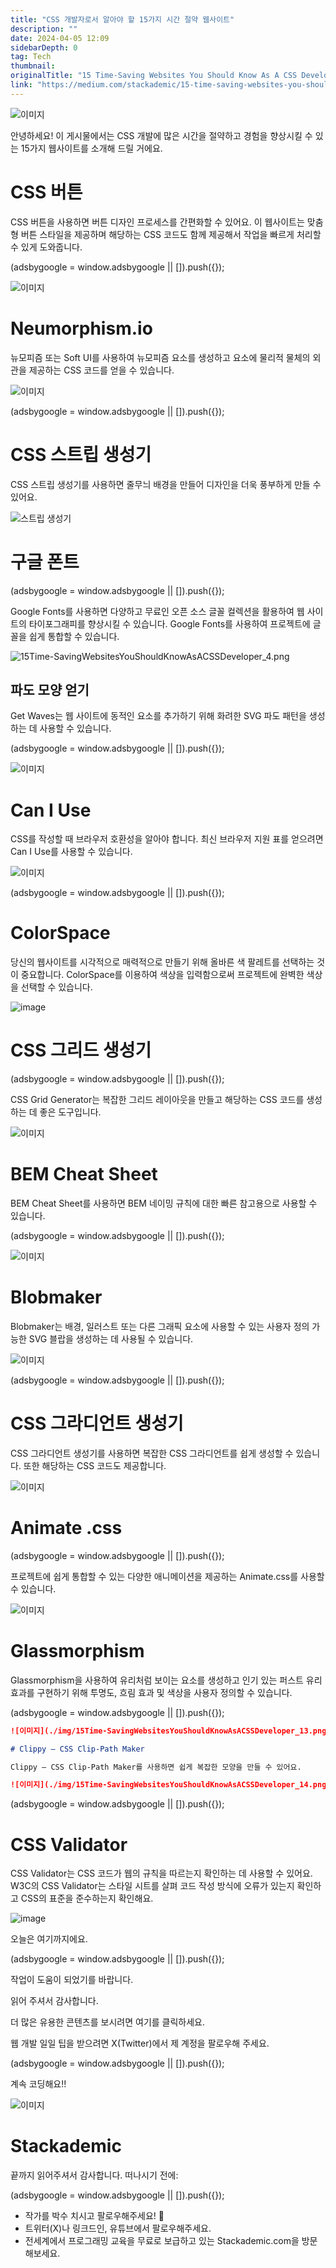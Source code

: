 ```yaml
---
title: "CSS 개발자로서 알아야 할 15가지 시간 절약 웹사이트"
description: ""
date: 2024-04-05 12:09
sidebarDepth: 0
tag: Tech
thumbnail: 
originalTitle: "15 Time-Saving Websites You Should Know As A CSS Developer"
link: "https://medium.com/stackademic/15-time-saving-websites-you-should-know-as-a-css-developer-2f04e745c36c"
---
```



![이미지](./img/15Time-SavingWebsitesYouShouldKnowAsACSSDeveloper_0.png)

안녕하세요! 이 게시물에서는 CSS 개발에 많은 시간을 절약하고 경험을 향상시킬 수 있는 15가지 웹사이트를 소개해 드릴 거에요.

# CSS 버튼

CSS 버튼을 사용하면 버튼 디자인 프로세스를 간편화할 수 있어요. 이 웹사이트는 맞춤형 버튼 스타일을 제공하며 해당하는 CSS 코드도 함께 제공해서 작업을 빠르게 처리할 수 있게 도와줍니다.

<!-- ui-log 수평형 -->
<ins class="adsbygoogle"
  style="display:block"
  data-ad-client="ca-pub-4877378276818686"
  data-ad-slot="9743150776"
  data-ad-format="auto"
  data-full-width-responsive="true"></ins>
<component is="script">
(adsbygoogle = window.adsbygoogle || []).push({});
</component>

![이미지](./img/15Time-SavingWebsitesYouShouldKnowAsACSSDeveloper_1.png)

# Neumorphism.io

뉴모피즘 또는 Soft UI를 사용하여 뉴모피즘 요소를 생성하고 요소에 물리적 물체의 외관을 제공하는 CSS 코드를 얻을 수 있습니다.

![이미지](./img/15Time-SavingWebsitesYouShouldKnowAsACSSDeveloper_2.png)

<!-- ui-log 수평형 -->
<ins class="adsbygoogle"
  style="display:block"
  data-ad-client="ca-pub-4877378276818686"
  data-ad-slot="9743150776"
  data-ad-format="auto"
  data-full-width-responsive="true"></ins>
<component is="script">
(adsbygoogle = window.adsbygoogle || []).push({});
</component>

# CSS 스트립 생성기

CSS 스트립 생성기를 사용하면 줄무늬 배경을 만들어 디자인을 더욱 풍부하게 만들 수 있어요.

![스트립 생성기](./img/15Time-SavingWebsitesYouShouldKnowAsACSSDeveloper_3.png)

# 구글 폰트

<!-- ui-log 수평형 -->
<ins class="adsbygoogle"
  style="display:block"
  data-ad-client="ca-pub-4877378276818686"
  data-ad-slot="9743150776"
  data-ad-format="auto"
  data-full-width-responsive="true"></ins>
<component is="script">
(adsbygoogle = window.adsbygoogle || []).push({});
</component>

Google Fonts를 사용하면 다양하고 무료인 오픈 소스 글꼴 컬렉션을 활용하여 웹 사이트의 타이포그래피를 향상시킬 수 있습니다. Google Fonts를 사용하여 프로젝트에 글꼴을 쉽게 통합할 수 있습니다.

![15Time-SavingWebsitesYouShouldKnowAsACSSDeveloper_4.png](./img/15Time-SavingWebsitesYouShouldKnowAsACSSDeveloper_4.png)

## 파도 모양 얻기

Get Waves는 웹 사이트에 동적인 요소를 추가하기 위해 화려한 SVG 파도 패턴을 생성하는 데 사용할 수 있습니다.

<!-- ui-log 수평형 -->
<ins class="adsbygoogle"
  style="display:block"
  data-ad-client="ca-pub-4877378276818686"
  data-ad-slot="9743150776"
  data-ad-format="auto"
  data-full-width-responsive="true"></ins>
<component is="script">
(adsbygoogle = window.adsbygoogle || []).push({});
</component>

![이미지](./img/15Time-SavingWebsitesYouShouldKnowAsACSSDeveloper_5.png)

# Can I Use

CSS를 작성할 때 브라우저 호환성을 알아야 합니다. 최신 브라우저 지원 표를 얻으려면 Can I Use를 사용할 수 있습니다.

![이미지](./img/15Time-SavingWebsitesYouShouldKnowAsACSSDeveloper_6.png)

<!-- ui-log 수평형 -->
<ins class="adsbygoogle"
  style="display:block"
  data-ad-client="ca-pub-4877378276818686"
  data-ad-slot="9743150776"
  data-ad-format="auto"
  data-full-width-responsive="true"></ins>
<component is="script">
(adsbygoogle = window.adsbygoogle || []).push({});
</component>

# ColorSpace

당신의 웹사이트를 시각적으로 매력적으로 만들기 위해 올바른 색 팔레트를 선택하는 것이 중요합니다. ColorSpace를 이용하여 색상을 입력함으로써 프로젝트에 완벽한 색상을 선택할 수 있습니다.

![image](./img/15Time-SavingWebsitesYouShouldKnowAsACSSDeveloper_7.png)

# CSS 그리드 생성기

<!-- ui-log 수평형 -->
<ins class="adsbygoogle"
  style="display:block"
  data-ad-client="ca-pub-4877378276818686"
  data-ad-slot="9743150776"
  data-ad-format="auto"
  data-full-width-responsive="true"></ins>
<component is="script">
(adsbygoogle = window.adsbygoogle || []).push({});
</component>

CSS Grid Generator는 복잡한 그리드 레이아웃을 만들고 해당하는 CSS 코드를 생성하는 데 좋은 도구입니다.

![이미지](./img/15Time-SavingWebsitesYouShouldKnowAsACSSDeveloper_8.png)

# BEM Cheat Sheet

BEM Cheat Sheet를 사용하면 BEM 네이밍 규칙에 대한 빠른 참고용으로 사용할 수 있습니다.

<!-- ui-log 수평형 -->
<ins class="adsbygoogle"
  style="display:block"
  data-ad-client="ca-pub-4877378276818686"
  data-ad-slot="9743150776"
  data-ad-format="auto"
  data-full-width-responsive="true"></ins>
<component is="script">
(adsbygoogle = window.adsbygoogle || []).push({});
</component>

![이미지](./img/15Time-SavingWebsitesYouShouldKnowAsACSSDeveloper_9.png)

# Blobmaker

Blobmaker는 배경, 일러스트 또는 다른 그래픽 요소에 사용할 수 있는 사용자 정의 가능한 SVG 블랍을 생성하는 데 사용될 수 있습니다.

![이미지](./img/15Time-SavingWebsitesYouShouldKnowAsACSSDeveloper_10.png)

<!-- ui-log 수평형 -->
<ins class="adsbygoogle"
  style="display:block"
  data-ad-client="ca-pub-4877378276818686"
  data-ad-slot="9743150776"
  data-ad-format="auto"
  data-full-width-responsive="true"></ins>
<component is="script">
(adsbygoogle = window.adsbygoogle || []).push({});
</component>

# CSS 그라디언트 생성기

CSS 그라디언트 생성기를 사용하면 복잡한 CSS 그라디언트를 쉽게 생성할 수 있습니다. 또한 해당하는 CSS 코드도 제공합니다.

![이미지](./img/15Time-SavingWebsitesYouShouldKnowAsACSSDeveloper_11.png)

# Animate .css

<!-- ui-log 수평형 -->
<ins class="adsbygoogle"
  style="display:block"
  data-ad-client="ca-pub-4877378276818686"
  data-ad-slot="9743150776"
  data-ad-format="auto"
  data-full-width-responsive="true"></ins>
<component is="script">
(adsbygoogle = window.adsbygoogle || []).push({});
</component>

프로젝트에 쉽게 통합할 수 있는 다양한 애니메이션을 제공하는 Animate.css를 사용할 수 있습니다.

![이미지](./img/15Time-SavingWebsitesYouShouldKnowAsACSSDeveloper_12.png)

# Glassmorphism

Glassmorphism을 사용하여 유리처럼 보이는 요소를 생성하고 인기 있는 퍼스트 유리 효과를 구현하기 위해 투명도, 흐림 효과 및 색상을 사용자 정의할 수 있습니다.

<!-- ui-log 수평형 -->
<ins class="adsbygoogle"
  style="display:block"
  data-ad-client="ca-pub-4877378276818686"
  data-ad-slot="9743150776"
  data-ad-format="auto"
  data-full-width-responsive="true"></ins>
<component is="script">
(adsbygoogle = window.adsbygoogle || []).push({});
</component>

```markdown
![이미지](./img/15Time-SavingWebsitesYouShouldKnowAsACSSDeveloper_13.png)

# Clippy — CSS Clip-Path Maker

Clippy — CSS Clip-Path Maker를 사용하면 쉽게 복잡한 모양을 만들 수 있어요.

![이미지](./img/15Time-SavingWebsitesYouShouldKnowAsACSSDeveloper_14.png)
```

<!-- ui-log 수평형 -->
<ins class="adsbygoogle"
  style="display:block"
  data-ad-client="ca-pub-4877378276818686"
  data-ad-slot="9743150776"
  data-ad-format="auto"
  data-full-width-responsive="true"></ins>
<component is="script">
(adsbygoogle = window.adsbygoogle || []).push({});
</component>

# CSS Validator

CSS Validator는 CSS 코드가 웹의 규칙을 따르는지 확인하는 데 사용할 수 있어요. W3C의 CSS Validator는 스타일 시트를 살펴 코드 작성 방식에 오류가 있는지 확인하고 CSS의 표준을 준수하는지 확인해요.

![image](./img/15Time-SavingWebsitesYouShouldKnowAsACSSDeveloper_15.png)

오늘은 여기까지에요.

<!-- ui-log 수평형 -->
<ins class="adsbygoogle"
  style="display:block"
  data-ad-client="ca-pub-4877378276818686"
  data-ad-slot="9743150776"
  data-ad-format="auto"
  data-full-width-responsive="true"></ins>
<component is="script">
(adsbygoogle = window.adsbygoogle || []).push({});
</component>

작업이 도움이 되었기를 바랍니다.

읽어 주셔서 감사합니다.

더 많은 유용한 콘텐츠를 보시려면 여기를 클릭하세요.

웹 개발 일일 팁을 받으려면 X(Twitter)에서 제 계정을 팔로우해 주세요.

<!-- ui-log 수평형 -->
<ins class="adsbygoogle"
  style="display:block"
  data-ad-client="ca-pub-4877378276818686"
  data-ad-slot="9743150776"
  data-ad-format="auto"
  data-full-width-responsive="true"></ins>
<component is="script">
(adsbygoogle = window.adsbygoogle || []).push({});
</component>

계속 코딩해요!!

![이미지](./img/15Time-SavingWebsitesYouShouldKnowAsACSSDeveloper_16.png)

# Stackademic

끝까지 읽어주셔서 감사합니다. 떠나시기 전에:

<!-- ui-log 수평형 -->
<ins class="adsbygoogle"
  style="display:block"
  data-ad-client="ca-pub-4877378276818686"
  data-ad-slot="9743150776"
  data-ad-format="auto"
  data-full-width-responsive="true"></ins>
<component is="script">
(adsbygoogle = window.adsbygoogle || []).push({});
</component>

- 작가를 박수 치시고 팔로우해주세요! 👏
- 트위터(X)나 링크드인, 유튜브에서 팔로우해주세요.
- 전세계에서 프로그래밍 교육을 무료로 보급하고 있는 Stackademic.com을 방문해보세요.